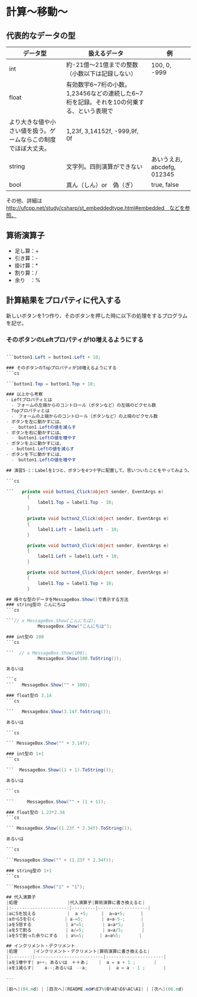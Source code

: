# 計算～移動～

## 代表的なデータの型
|データ型|扱えるデータ|例|
|-------|-----------|--|
|int    | 約-21億～21億までの整数（小数以下は記録しない）|100, 0, -999  |
|float  | 有効数宇6~7桁の小数。1,23456などの連続した6~7桁を記録。それを10の何乗する、という表現で
より大きな値や小さい値を扱う。ゲームならこの制度でほぼ大丈夫。|1,23f, 3,14152f, -999,9f, 0f|
|string | 文字列。四則演算ができない |あいうえお, abcdefg, 012345  |
|bool   | 真ん（しん）or　偽（ぎ）|true, false  |

その他、詳細は http://ufcpp.net/study/csharp/st_embeddedtype.html#embedded　などを参照。

## 算術演算子
- 足し算：+
- 引き算：-
- 掛け算：*
- 割り算：/
- 余り　：%

## 計算結果をプロパティに代入する
新しいボタンを1つ作り、そのボタンを押した時に以下の処理をするプログラムを記せ。

### そのボタンのLeftプロパティが10増えるようにする
```cs

```button1.Left = button1.Left + 10;

### そのボタンのTopプロパティが10増えるようにする
```cs

```button1.Top = button1.Top + 10;

### 以上から考察
- Leftプロパティとは
  - フォームの左端からのコントロール（ボタンなど）の左端のピクセル数
- Topプロパティとは
  -　フォームの上端からのコントロール（ボタンなど）の上端のピクセル数
- ボタンを左に動かすには、
  -　button1.Leftの値を減らす
- ボタンを右に動かすには、
  -　button1.Leftの値を増やす
- ボタンを上に動かすには、
  - button1.Leftの値を減らす
- ボタンを下に動かすには、
  -　button1.Leftの値を増やす

## 演習5-1：Labelを1つと、ボタンを4つ十字に配置して、思いついたことをやってみよう。

```cs

```   private void button1_Click(object sender, EventArgs e)
        {
            label1.Top = label1.Top - 10;
        }

        private void button2_Click(object sender, EventArgs e)
        {
            label1.Left = label1.Left - 10;
        }

        private void button3_Click(object sender, EventArgs e)
        {
            label1.Left = label1.Left + 10;
        }

        private void button4_Click(object sender, EventArgs e)
        {
            label1.Top = label1.Top + 10;
        }

## 様々な型のデータをMessageBox.Show()で表示する方法
### string型の こんにちは
```cs

```// x MessageBox.Show(こんにちは);
            MessageBox.Show("こんにちは");

### int型の 100
```cs

```  // x MessageBox.Show(100);
            MessageBox.Show(100.ToString());

あるいは

```c
```   MessageBox.Show("" + 100);

### float型の 3.14
```cs

```   MessageBox.Show(3.14f.ToString());

あるいは

```cs

``` MessageBox.Show("" + 3.14f);

### int型の 1+1
```cs

```  MessageBox.Show((1 + 1).ToString());

あるいは

```cs

```     MessageBox.Show("" + (1 + 1));

### float型の 1.23*2.34
```cs

``` MessageBox.Show((1.23f * 2.34f).ToString());

あるいは

```cs

```MessageBox.Show("" + (1.23f * 2.34f));

### string型の 1+1
```cs

```MessageBox.Show("1" + "1");

## 代入演算子
|処理                   |代入演算子|算術演算に書き換えると|
|:---------------------:|---------|-------------------|
|aに5を加える            |  a +5;     |  a=a+5;      |
|aから5を引く           | a-=5;       | a=a-5-;      |
|aを5倍する             | a*=5;       | a=a*5;       |
|aを5で割る             | a/=5;       | a=a/5;       |
|aを5で割った余りにする   | a%=5;      | a=a%5;       |

## インクリメント・デクリメント
|処理      |インクリメント・デクリメント|算術演算に書き換えると|
|:-------:|--------------------------|----------------------|
|aを1増やす| a++; あるいは　＋＋あ；　  |  a = a + 1 ;       |		
|aを1減らす|	a--;あるいは　--a;        |  a = a - 1 ;       |

---

[前へ](04.md) | [目次へ](README.md#%E7%9B%AE%E6%AC%A1) | [次へ](06.md)
